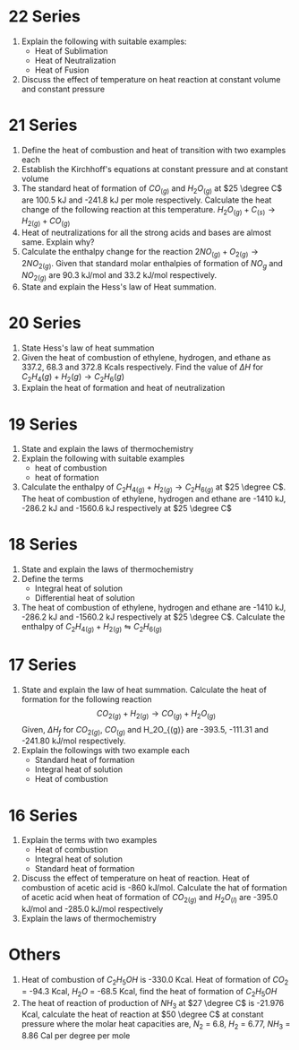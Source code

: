 

# 22 Series

1. Explain the following with suitable examples:
	- Heat of Sublimation
	- Heat of Neutralization
	- Heat of Fusion
2. Discuss the effect of temperature on heat reaction at constant volume and constant pressure


# 21 Series

1. Define the heat of combustion and heat of transition with two examples each
2. Establish the Kirchhoff's equations at constant pressure and at constant volume
3. The standard heat of formation of $CO_{(g)}$ and $H_2O_{(g)}$ at $25 \degree C$ are 100.5 kJ and -241.8 kJ per mole respectively. Calculate the heat change of the following reaction at this temperature. $H_2O_{(g)} + C_{(s)} \rightarrow H_{2(g)} + CO_{(g)}$
4. Heat of neutralizations for all the strong acids and bases are almost same. Explain why?
5. Calculate the enthalpy change for the reaction $2NO_{(g)} + O_{2(g)} \rightarrow 2NO_{2(g)}$. Given that standard molar enthalpies of formation of $NO_{g}$ and $NO_{2(g)}$ are 90.3 kJ/mol and 33.2 kJ/mol respectively.
6. State and explain the Hess's law of Heat summation.

# 20 Series

1. State Hess's law of heat summation
2. Given the heat of combustion of ethylene, hydrogen, and ethane as 337.2, 68.3 and 372.8 Kcals respectively. Find the value of $\Delta H$ for $C_2H_4(g) + H_2(g) \rightarrow C_2H_6(g)$
3. Explain the heat of formation and heat of neutralization


# 19 Series

1. State and explain the laws of thermochemistry
2. Explain the following with suitable examples
	- heat of combustion
	- heat of formation
3. Calculate the enthalpy of $C_2H_{4(g)} +H_{2(g)}  \rightarrow C_2H_{6(g)}$ at $25 \degree C$. The heat of combustion of ethylene, hydrogen and ethane are -1410 kJ, -286.2 kJ and -1560.6 kJ respectively at $25 \degree C$



# 18 Series

1. State and explain the laws of thermochemistry
2. Define the terms
	- Integral heat of solution
	- Differential heat of solution
3. The heat of combustion of ethylene, hydrogen and ethane are -1410 kJ, -286.2 kJ and -1560.2 kJ respectively at $25 \degree C$. Calculate the enthalpy of $C_2H_{4(g)} + H_{2(g)} \leftrightharpoons C_2H_{6(g)}$ 



# 17 Series

1. State and explain the law of heat summation. Calculate the heat of formation for the following reaction
   $$
   CO_{2(g)} + H_{2(g)} \rightarrow CO_{(g)} + H_2O_{(g)}
   $$
   Given, $\Delta H_f$ for $CO_{2(g)}$, $CO_{(g)}$ and H_2O_{(g)} are -393.5, -111.31 and -241.80 kJ/mol respectively.
2. Explain the followings with two example each
   - Standard heat of formation
   - Integral heat of solution
   - Heat of combustion



# 16 Series

1. Explain the terms with two examples
   - Heat of combustion
   - Integral heat of solution
   - Standard heat of formation
2. Discuss the effect of temperature on heat of reaction. Heat of combustion of acetic acid is -860 kJ/mol. Calculate the hat of formation of acetic acid when heat of formation of $CO_{2(g)}$ and $H_2O_{(l)}$ are -395.0 kJ/mol and -285.0 kJ/mol respectively
3. Explain the laws of thermochemistry



# Others

1. Heat of combustion of $C_2H_5OH$ is -330.0 Kcal. Heat of formation of $CO_2$ = -94.3 Kcal, $H_2O$ = -68.5 Kcal, find the heat of formation of $C_2H_5OH$
2. The heat of reaction of production of $NH_3$ at $27 \degree C$ is -21.976 Kcal, calculate the heat of reaction at $50 \degree C$ at constant pressure where the molar heat capacities are, $N_2$ = 6.8, $H_2$ = 6.77, $NH_3$ = 8.86 Cal per degree per mole